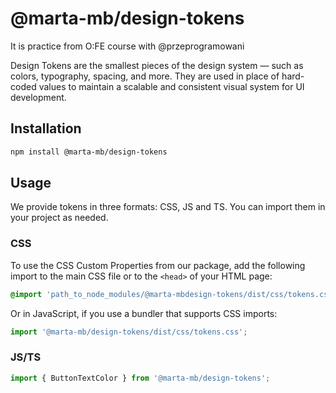 # @marta-mb/design-tokens

It is practice from O:FE course with @przeprogramowani

Design Tokens are the smallest pieces of the design system — such as colors, typography, spacing, and more. They are used in place of hard-coded values to maintain a scalable and consistent visual system for UI development.

## Installation

```bash
npm install @marta-mb/design-tokens
```

## Usage

We provide tokens in three formats: CSS, JS and TS. You can import them in your project as needed.

### CSS

To use the CSS Custom Properties from our package, add the following import to the main CSS file or to the `<head>` of your HTML page:

```css
@import 'path_to_node_modules/@marta-mbdesign-tokens/dist/css/tokens.css';
```

Or in JavaScript, if you use a bundler that supports CSS imports:

```js
import '@marta-mb/design-tokens/dist/css/tokens.css';
```

### JS/TS

```js
import { ButtonTextColor } from '@marta-mb/design-tokens';
```
